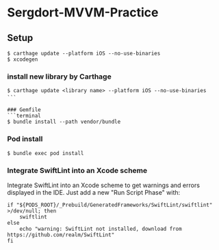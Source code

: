 # Sergdort-MVVM-Practice

## Setup
```terminal
$ carthage update --platform iOS --no-use-binaries
$ xcodegen
```

### install new library by Carthage
```terminal
$ carthage update <library name> --platform iOS --no-use-binaries
```　

### Gemfile
```terminal
$ bundle install --path vendor/bundle
```

### Pod install
```terminal
$ bundle exec pod install
```

### Integrate SwiftLint into an Xcode scheme
Integrate SwiftLint into an Xcode scheme to get warnings and errors displayed in the IDE. Just add a new "Run Script Phase" with:
```shell
if "${PODS_ROOT}/_Prebuild/GeneratedFrameworks/SwiftLint/swiftlint" >/dev/null; then
    swiftlint
else
    echo "warning: SwiftLint not installed, download from https://github.com/realm/SwiftLint"
fi
```
